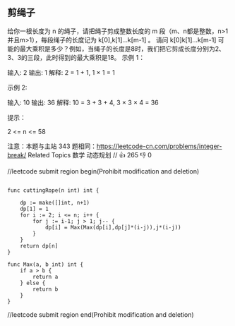 ## 剪绳子

给你一根长度为 n 的绳子，请把绳子剪成整数长度的 m 段（m、n都是整数，n>1并且m>1），每段绳子的长度记为 k[0],k[1]...k[m-1] 。
请问 k[0]k[1]...k[m-1] 可能的最大乘积是多少？例如，当绳子的长度是8时，我们把它剪成长度分别为2、3、3的三段，此时得到的最大乘积是18。 
示例 1： 

输入: 2
输出: 1
解释: 2 = 1 + 1, 1 × 1 = 1 

 示例 2: 

 输入: 10
输出: 36
解释: 10 = 3 + 3 + 4, 3 × 3 × 4 = 36 

 提示： 

 
 2 <= n <= 58 

 注意：本题与主站 343 题相同：https://leetcode-cn.com/problems/integer-break/ 
 Related Topics 数学 动态规划 
// 👍 265 👎 0

//leetcode submit region begin(Prohibit modification and deletion)

```

func cuttingRope(n int) int {

	dp := make([]int, n+1)
	dp[1] = 1
	for i := 2; i <= n; i++ {
		for j := i-1; j > 1; j-- {
			dp[i] = Max(Max(dp[i],dp[j]*(i-j)),j*(i-j))
		}
	}
	return dp[n]
}

func Max(a, b int) int {
	if a > b {
		return a
	} else {
		return b
	}
}

```
//leetcode submit region end(Prohibit modification and deletion)

